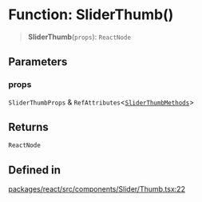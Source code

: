 # Function: SliderThumb()

> **SliderThumb**(`props`): `ReactNode`

## Parameters

### props

`SliderThumbProps` & `RefAttributes`\<[`SliderThumbMethods`](../interfaces/SliderThumbMethods.md)\>

## Returns

`ReactNode`

## Defined in

[packages/react/src/components/Slider/Thumb.tsx:22](https://github.com/m1m0zzz/tremolo-ui/blob/fdce4edd99400093675f850873baf6353f59c74b/packages/react/src/components/Slider/Thumb.tsx#L22)
